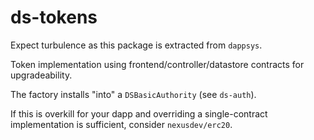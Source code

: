 ds-tokens
===

Expect turbulence as this package is extracted from `dappsys`.

Token implementation using frontend/controller/datastore contracts for upgradeability.

The factory installs "into" a `DSBasicAuthority` (see `ds-auth`).

If this is overkill for your dapp and overriding a single-contract implementation is sufficient, consider `nexusdev/erc20`.
